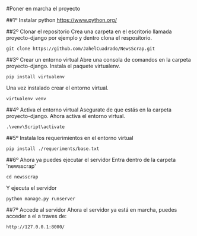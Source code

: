 #Poner en marcha el proyecto  


  
  
  
  
  


##1º Instalar python
https://www.python.org/
  
  
  
##2º Clonar el repositorio
Crea una carpeta en el escritorio llamada proyecto-django por ejemplo y dentro clona el respositorio.

`git clone https://github.com/JahelCuadrado/NewsScrap.git`
  
  
  
##3º Crear un entorno virtual
Abre una consola de comandos en la carpeta proyecto-django. Instala el paquete virtualenv.

`pip install virtualenv`

Una vez instalado crear el entorno virtual.

`virtualenv venv`

  
  
  
##4º Activa el entorno virtual
Asegurate de que estás en la carpeta proyecto-django. Ahora activa el entorno virtual.

`.\venv\Script\activate`
  
  
  
##5º Instala los requerimientos en el entorno virtual

`pip install ./requeriments/base.txt`
  
  
  
##6º Ahora ya puedes ejecutar el servidor
Entra dentro de la carpeta 'newsscrap'

`cd newsscrap`

Y ejecuta el servidor

`python manage.py runserver`
  
  
  
##7º Accede al servidor
Ahora el servidor ya está en marcha, puedes acceder a el a traves de:

`http://127.0.0.1:8000/`

